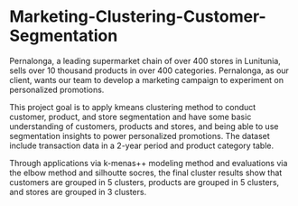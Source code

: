 # Marketing-Clustering-Customer-Segmentation

Pernalonga, a leading supermarket chain of over 400 stores in Lunitunia, sells over 10 thousand products in over 400 categories. Pernalonga, as our client, wants our team to develop a marketing campaign to experiment on personalized promotions. 

This project goal is to apply kmeans clustering method to conduct customer, product, and store segmentation and have some basic understanding of customers, products and stores, and being able to use segmentation insights to power personalized promotions. The dataset include transaction data in a 2-year period and product category table.

Through applications via k-menas++ modeling method and evaluations via the elbow method and silhoutte socres, the final cluster results show that customers are grouped in 5 clusters, products are grouped in 5 clusters, and stores are grouped in 3 clusters.
